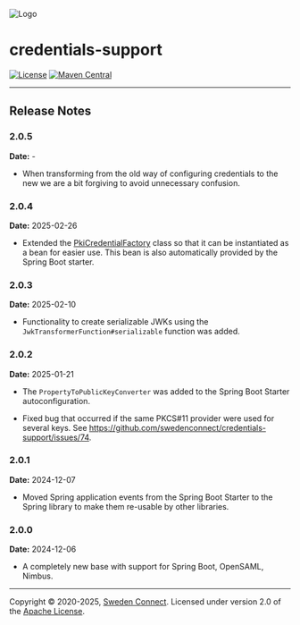 ![Logo](https://docs.swedenconnect.se/technical-framework/img/sweden-connect.png)

# credentials-support

[![License](https://img.shields.io/badge/License-Apache%202.0-blue.svg)](https://opensource.org/licenses/Apache-2.0) [![Maven Central](https://maven-badges.herokuapp.com/maven-central/se.swedenconnect.security/credentials-support/badge.svg)](https://maven-badges.herokuapp.com/maven-central/se.swedenconnect.security/credentials-support)

---

## Release Notes

### 2.0.5

**Date:** -

- When transforming from the old way of configuring credentials to the new we are a bit forgiving to avoid unnecessary
  confusion.

### 2.0.4

**Date:** 2025-02-26

- Extended
  the [PkiCredentialFactory](https://github.com/swedenconnect/credentials-support/blob/main/credentials-support/src/main/java/se/swedenconnect/security/credential/factory/PkiCredentialFactory.java)
  class so that it can be instantiated as a bean for easier use. This bean is also automatically provided by the Spring
  Boot starter.

### 2.0.3

**Date:** 2025-02-10

- Functionality to create serializable JWKs using the `JwkTransformerFunction#serializable` function was added.

### 2.0.2

**Date:** 2025-01-21

- The `PropertyToPublicKeyConverter` was added to the Spring Boot Starter autoconfiguration.

- Fixed bug that occurred if the same PKCS#11 provider were used for several keys.
  See https://github.com/swedenconnect/credentials-support/issues/74.

### 2.0.1

**Date:** 2024-12-07

- Moved Spring application events from the Spring Boot Starter to the Spring library to make them re-usable by other
  libraries.

### 2.0.0

**Date:** 2024-12-06

- A completely new base with support for Spring Boot, OpenSAML, Nimbus.

---

Copyright &copy; 2020-2025, [Sweden Connect](https://swedenconnect.se). Licensed under version 2.0 of
the [Apache License](http://www.apache.org/licenses/LICENSE-2.0).
